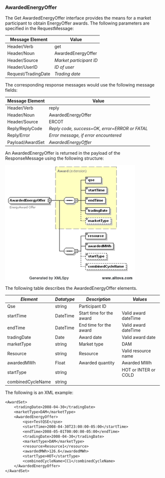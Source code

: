 ### AwardedEnergyOffer

The Get AwardedEnergyOffer interface provides the means for a market
participant to obtain EnergyOffer awards. The following parameters are
specified in the RequestMessage:

| <span class="mark">Message Element</span> | <span class="mark">Value</span> |
|-------------------------------------------|---------------------------------|
| Header/Verb                               | get                             |
| Header/Noun                               | AwardedEnergyOffer              |
| Header/Source                             | *Market participant ID*         |
| Header/UserID                             | *ID of user*                    |
| Request/TradingDate                       | *Trading date*                  |

The corresponding response messages would use the following message
fields:

| <span class="mark">Message Element</span> | <span class="mark">Value</span>                |
|-------------------------------------------|------------------------------------------------|
| Header/Verb                               | reply                                          |
| Header/Noun                               | AwardedEnergyOffer                             |
| Header/Source                             | ERCOT                                          |
| Reply/ReplyCode                           | *Reply code, success=OK, error=ERROR or FATAL* |
| Reply/Error                               | *Error message, if error encountered*          |
| Payload/AwardSet                          | *AwardedEnergyOffer*                           |

An AwardedEnergyOffer is returned in the payload of the
ResponseMessage using the following structure:

![AwardedEnergyOffer Structure](../Images/AwardedEnergyOffer_Structure.png)

The following table describes the AwardedEnergyOffer elements.

| *Element*         | *Datatype* | *Description*            | *Values*             |
|-------------------|------------|--------------------------|----------------------|
| Qse               | string     | Participant ID           |                      |
| startTime         | DateTime   | Start time for the award | Valid award dateTime |
| endTime           | DateTime   | End time for the award   | Valid award dateTime |
| tradingDate       | Date       | Award date               | Valid award date     |
| marketType        | string     | Market type              | DAM                  |
| Resource          | string     | Resource                 | Valid resource name  |
| awardedMWh        | Float      | Awarded quantity         | Awarded MWh          |
| startType         | string     |                          | HOT or INTER or COLD |
| combinedCycleName | string     |                          |                      |

The following is an XML example:

~~~
<AwardSet>
    <tradingDate>2008-04-30</tradingDate>
    <marketType>DAM</marketType>
    <AwardedEnergyOffer>
        <qse>TestQSE</qse>
        <startTime>2008-04-30T23:00:00-05:00</startTime>
        <endTime>2008-05-01T00:00:00-05:00</endTime>
        <tradingDate>2008-04-30</tradingDate>
        <marketType>DAM</marketType>
        <resource>Resource1</resource>
        <awardedMWh>126.6</awardedMWh>
        <startType>HOT</startType>
        <combinedCycleName>CC1</combinedCycleName>
    </AwardedEnergyOffer>
</AwardSet>
~~~

